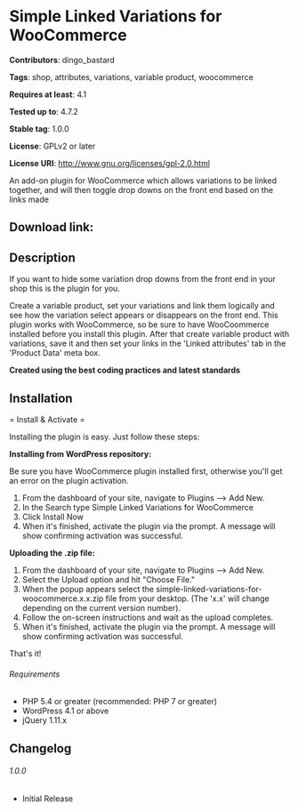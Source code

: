 # Simple Linked Variations for WooCommerce

**Contributors**: dingo_bastard

**Tags**: shop, attributes, variations, variable product, woocommerce

**Requires at least**: 4.1

**Tested up to**: 4.7.2

**Stable tag**: 1.0.0

**License**: GPLv2 or later

**License URI**: http://www.gnu.org/licenses/gpl-2.0.html


An add-on plugin for WooCommerce which allows variations to be linked together, and will then toggle drop downs on the front end based on the links made

## Download link: ##



## Description ##

If you want to hide some variation drop downs from the front end in your shop this is the plugin for you.

Create a variable product, set your variations and link them logically and see how the variation select appears or disappears on the front end.
This plugin works with WooCommerce, so be sure to have WooCoommerce installed before you install this plugin.
After that create variable product with variations, save it and then set your links in the 'Linked attributes' tab in the 'Product Data' meta box.

**Created using the best coding practices and latest standards**

## Installation ##

= Install & Activate =

Installing the plugin is easy. Just follow these steps:

**Installing from WordPress repository:**

Be sure you have WooCommerce plugin installed first, otherwise you'll get an error on the plugin activation.

1. From the dashboard of your site, navigate to Plugins --> Add New.
2. In the Search type Simple Linked Variations for WooCommerce
3. Click Install Now
4. When it's finished, activate the plugin via the prompt. A message will show confirming activation was successful.

**Uploading the .zip file:**

1. From the dashboard of your site, navigate to Plugins --> Add New.
2. Select the Upload option and hit "Choose File."
3. When the popup appears select the simple-linked-variations-for-woocommerce.x.x.zip file from your desktop. (The 'x.x' will change depending on the current version number).
4. Follow the on-screen instructions and wait as the upload completes.
5. When it's finished, activate the plugin via the prompt. A message will show confirming activation was successful.

That's it!

###### Requirements ######

* PHP 5.4 or greater (recommended: PHP 7 or greater)
* WordPress 4.1 or above
* jQuery 1.11.x

## Changelog ##

###### 1.0.0 ######
* Initial Release
